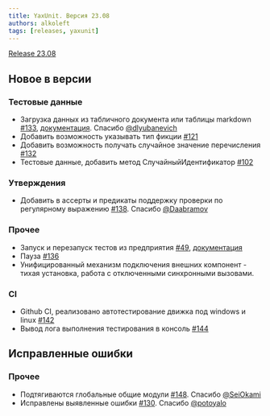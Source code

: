 ```yaml
---
title: YaxUnit. Версия 23.08
authors: alkoleft
tags: [releases, yaxunit]
---
```


[Release 23.08](https://github.com/bia-technologies/yaxunit/releases/tag/23.08)

## Новое в версии

### Тестовые данные

* Загрузка данных из табличного документа или таблицы markdown [#133](https://github.com/bia-technologies/yaxunit/issues/133), [документация](https://bia-technologies.github.io/yaxunit/docs/user-api/test-data/#%D0%B7%D0%B0%D0%B3%D1%80%D1%83%D0%B7%D0%BA%D0%B0-%D0%B4%D0%B0%D0%BD%D0%BD%D1%8B%D1%85-%D0%B8%D0%B7-%D0%BC%D0%B0%D0%BA%D0%B5%D1%82%D0%BE%D0%B2). Спасибо [@dlyubanevich](https://github.com/dlyubanevich)
* Добавить возможность указывать тип фикции [#121](https://github.com/bia-technologies/yaxunit/issues/121)
* Добавить возможность получать случайное значение перечисления [#132](https://github.com/bia-technologies/yaxunit/issues/132)
* Тестовые данные, добавить метод СлучайныйИдентификатор [#102](https://github.com/bia-technologies/yaxunit/issues/102)

### Утверждения

* Добавить в ассерты и предикаты поддержку проверки по регулярному выражению [#138](https://github.com/bia-technologies/yaxunit/issues/138). Спасибо [@Daabramov](https://github.com/Daabramov)

### Прочее

* Запуск и перезапуск тестов из предприятия [#49](https://github.com/bia-technologies/yaxunit/issues/49), [документация](https://bia-technologies.github.io/yaxunit/docs/yaxunit-ui)
* Пауза [#136](https://github.com/bia-technologies/yaxunit/issues/136)
* Унифицированный механизм подключения внешних компонент - тихая установка, работа с отключенными синхронными вызовами.

### CI

* Github CI, реализовано автотестирование движка под windows и linux [#142](https://github.com/bia-technologies/yaxunit/pull/142)
* Вывод лога выполнения тестирования в консоль [#144](https://github.com/bia-technologies/yaxunit/issues/144)

## Исправленные ошибки

### Прочее

* Подтягиваются глобальные общие модули [#148](https://github.com/bia-technologies/yaxunit/pull/148). Спасибо [@SeiOkami](https://github.com/SeiOkami)
* Исправлены выявленные ошибки [#130](https://github.com/bia-technologies/yaxunit/pull/130). Спасибо [@potoyalo](https://github.com/potoyalo)
